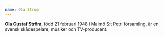 ```yaml
---
name: Ola Ström
---
```


**Ola Gustaf Ström**, född 21 februari 1948 i Malmö S:t Petri församling, är en svensk skådespelare, musiker och TV-producent.
